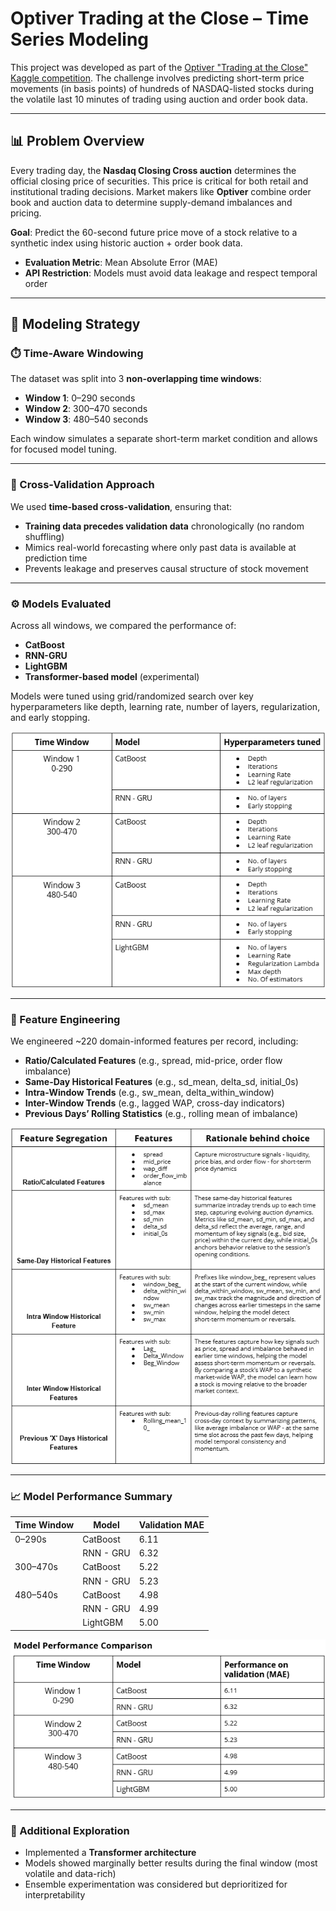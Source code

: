 # Optiver Trading at the Close – Time Series Modeling

This project was developed as part of the [Optiver "Trading at the Close" Kaggle competition](https://www.kaggle.com/competitions/optiver-trading-at-the-close/overview). The challenge involves predicting short-term price movements (in basis points) of hundreds of NASDAQ-listed stocks during the volatile last 10 minutes of trading using auction and order book data.

---

## 📊 Problem Overview

Every trading day, the **Nasdaq Closing Cross auction** determines the official closing price of securities. This price is critical for both retail and institutional trading decisions. Market makers like **Optiver** combine order book and auction data to determine supply-demand imbalances and pricing.

**Goal**: Predict the 60-second future price move of a stock relative to a synthetic index using historic auction + order book data.

- **Evaluation Metric**: Mean Absolute Error (MAE)
- **API Restriction**: Models must avoid data leakage and respect temporal order

---

## 🧠 Modeling Strategy

### ⏱️ Time-Aware Windowing

The dataset was split into 3 **non-overlapping time windows**:
- **Window 1**: 0–290 seconds
- **Window 2**: 300–470 seconds
- **Window 3**: 480–540 seconds

Each window simulates a separate short-term market condition and allows for focused model tuning.

---

### 🧪 Cross-Validation Approach

We used **time-based cross-validation**, ensuring that:
- **Training data precedes validation data** chronologically (no random shuffling)
- Mimics real-world forecasting where only past data is available at prediction time
- Prevents leakage and preserves causal structure of stock movement

---

### ⚙️ Models Evaluated

Across all windows, we compared the performance of:
- **CatBoost**
- **RNN-GRU**
- **LightGBM**
- **Transformer-based model** (experimental)

Models were tuned using grid/randomized search over key hyperparameters like depth, learning rate, number of layers, regularization, and early stopping.

![Model Exploration](docs/Models.png)

---

### 🧬 Feature Engineering

We engineered ~220 domain-informed features per record, including:

- **Ratio/Calculated Features** (e.g., spread, mid-price, order flow imbalance)
- **Same-Day Historical Features** (e.g., sd_mean, delta_sd, initial_0s)
- **Intra-Window Trends** (e.g., sw_mean, delta_within_window)
- **Inter-Window Trends** (e.g., lagged WAP, cross-day indicators)
- **Previous Days’ Rolling Statistics** (e.g., rolling mean of imbalance)

![Feature Engineering Table](docs/Features.png)

---

### 📈 Model Performance Summary

| Time Window | Model      | Validation MAE |
|-------------|------------|----------------|
| 0–290s      | CatBoost   | 6.11           |
|             | RNN - GRU  | 6.32           |
| 300–470s    | CatBoost   | 5.22           |
|             | RNN - GRU  | 5.23           |
| 480–540s    | CatBoost   | 4.98           |
|             | RNN - GRU  | 4.99           |
|             | LightGBM   | 5.00           |

![Model Performance](docs/Performance.png)

---

### 🔄 Additional Exploration

- Implemented a **Transformer architecture**
- Models showed marginally better results during the final window (most volatile and data-rich)
- Ensemble experimentation was considered but deprioritized for interpretability